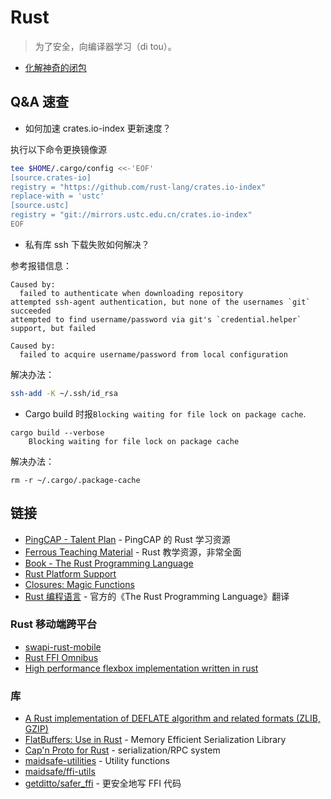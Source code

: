 # Rust

> 为了安全，向编译器学习（di tou）。

- [化解神奇的闭包](./closure.md)

## Q&A 速查

- 如何加速 crates.io-index 更新速度？

执行以下命令更换镜像源

```sh
tee $HOME/.cargo/config <<-'EOF'
[source.crates-io]
registry = "https://github.com/rust-lang/crates.io-index"
replace-with = 'ustc'
[source.ustc]
registry = "git://mirrors.ustc.edu.cn/crates.io-index"
EOF
```

- 私有库 ssh 下载失败如何解决？

参考报错信息：

```
Caused by:
  failed to authenticate when downloading repository
attempted ssh-agent authentication, but none of the usernames `git` succeeded
attempted to find username/password via git's `credential.helper` support, but failed

Caused by:
  failed to acquire username/password from local configuration
```

解决办法：

```sh
ssh-add -K ~/.ssh/id_rsa
```

- Cargo build 时报`Blocking waiting for file lock on package cache`.

```
cargo build --verbose
    Blocking waiting for file lock on package cache
```

解决办法：

```
rm -r ~/.cargo/.package-cache
```

## 链接

- [PingCAP - Talent Plan](https://github.com/pingcap/talent-plan) - PingCAP 的 Rust 学习资源
- [Ferrous Teaching Material](https://github.com/ferrous-systems/teaching-material) - Rust 教学资源，非常全面
- [Book - The Rust Programming Language](https://doc.rust-lang.org/book/)
- [Rust Platform Support](https://forge.rust-lang.org/release/platform-support.html)
- [Closures: Magic Functions](https://rustyyato.github.io/rust/syntactic/sugar/2019/01/17/Closures-Magic-Functions.html)
- [Rust 编程语言](https://learnku.com/docs/rust-lang/2018) - 官方的《The Rust Programming Language》翻译

### Rust 移动端跨平台

- [swapi-rust-mobile](https://github.com/xajik/rust-cross-platform-mobile)
- [Rust FFI Omnibus](http://llever.com/rust-ffi-omnibus/)
- [High performance flexbox implementation written in rust](https://github.com/vislyhq/stretch)

### 库

- [A Rust implementation of DEFLATE algorithm and related formats (ZLIB, GZIP)](https://github.com/sile/libflate)
- [FlatBuffers: Use in Rust](https://google.github.io/flatbuffers/flatbuffers_guide_use_rust.html) - Memory Efficient Serialization Library
- [Cap'n Proto for Rust](https://github.com/capnproto/capnproto-rust) - serialization/RPC system
- [maidsafe-utilities](https://github.com/maidsafe/maidsafe-utilities) - Utility functions
- [maidsafe/ffi-utils](https://github.com/maidsafe/ffi-utils)
- [getditto/safer_ffi](https://github.com/getditto/safer_ffi) - 更安全地写 FFI 代码

